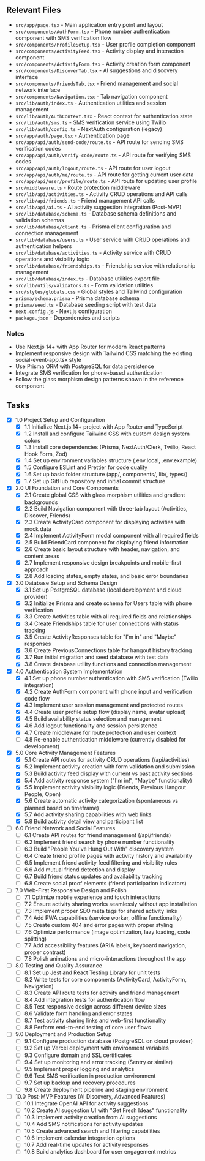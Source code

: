## Relevant Files

- `src/app/page.tsx` - Main application entry point and layout
- `src/components/AuthForm.tsx` - Phone number authentication component with SMS verification flow
- `src/components/ProfileSetup.tsx` - User profile completion component
- `src/components/ActivityFeed.tsx` - Activity display and interaction component
- `src/components/ActivityForm.tsx` - Activity creation form component
- `src/components/DiscoverTab.tsx` - AI suggestions and discovery interface
- `src/components/FriendsTab.tsx` - Friend management and social network interface
- `src/components/Navigation.tsx` - Tab navigation component
- `src/lib/auth/index.ts` - Authentication utilities and session management
- `src/lib/auth/AuthContext.tsx` - React context for authentication state
- `src/lib/auth/sms.ts` - SMS verification service using Twilio
- `src/lib/auth/config.ts` - NextAuth configuration (legacy)
- `src/app/auth/page.tsx` - Authentication page
- `src/app/api/auth/send-code/route.ts` - API route for sending SMS verification codes
- `src/app/api/auth/verify-code/route.ts` - API route for verifying SMS codes
- `src/app/api/auth/logout/route.ts` - API route for user logout
- `src/app/api/auth/me/route.ts` - API route for getting current user data
- `src/app/api/user/profile/route.ts` - API route for updating user profile
- `src/middleware.ts` - Route protection middleware
- `src/lib/api/activities.ts` - Activity CRUD operations and API calls
- `src/lib/api/friends.ts` - Friend management API calls
- `src/lib/api/ai.ts` - AI activity suggestion integration (Post-MVP)
- `src/lib/database/schema.ts` - Database schema definitions and validation schemas
- `src/lib/database/client.ts` - Prisma client configuration and connection management
- `src/lib/database/users.ts` - User service with CRUD operations and authentication helpers
- `src/lib/database/activities.ts` - Activity service with CRUD operations and visibility logic
- `src/lib/database/friendships.ts` - Friendship service with relationship management
- `src/lib/database/index.ts` - Database utilities export file
- `src/lib/utils/validators.ts` - Form validation utilities
- `src/styles/globals.css` - Global styles and Tailwind configuration
- `prisma/schema.prisma` - Prisma database schema
- `prisma/seed.ts` - Database seeding script with test data
- `next.config.js` - Next.js configuration
- `package.json` - Dependencies and scripts

### Notes

- Use Next.js 14+ with App Router for modern React patterns
- Implement responsive design with Tailwind CSS matching the existing social-event-app.tsx style
- Use Prisma ORM with PostgreSQL for data persistence
- Integrate SMS verification for phone-based authentication
- Follow the glass morphism design patterns shown in the reference component

## Tasks

- [x] 1.0 Project Setup and Configuration
  - [x] 1.1 Initialize Next.js 14+ project with App Router and TypeScript
  - [x] 1.2 Install and configure Tailwind CSS with custom design system colors
  - [x] 1.3 Install core dependencies (Prisma, NextAuth/Clerk, Twilio, React Hook Form, Zod)
  - [x] 1.4 Set up environment variables structure (.env.local, .env.example)
  - [x] 1.5 Configure ESLint and Prettier for code quality
  - [x] 1.6 Set up basic folder structure (app/, components/, lib/, types/)
  - [x] 1.7 Set up GitHub repository and initial commit structure

- [x] 2.0 UI Foundation and Core Components
  - [x] 2.1 Create global CSS with glass morphism utilities and gradient backgrounds
  - [x] 2.2 Build Navigation component with three-tab layout (Activities, Discover, Friends)
  - [x] 2.3 Create ActivityCard component for displaying activities with mock data
  - [x] 2.4 Implement ActivityForm modal component with all required fields
  - [x] 2.5 Build FriendCard component for displaying friend information
  - [x] 2.6 Create basic layout structure with header, navigation, and content areas
  - [x] 2.7 Implement responsive design breakpoints and mobile-first approach
  - [x] 2.8 Add loading states, empty states, and basic error boundaries

- [x] 3.0 Database Setup and Schema Design
  - [x] 3.1 Set up PostgreSQL database (local development and cloud provider)
  - [x] 3.2 Initialize Prisma and create schema for Users table with phone verification
  - [x] 3.3 Create Activities table with all required fields and relationships
  - [x] 3.4 Create Friendships table for user connections with status tracking
  - [x] 3.5 Create ActivityResponses table for "I'm in" and "Maybe" responses
  - [x] 3.6 Create PreviousConnections table for hangout history tracking
  - [x] 3.7 Run initial migration and seed database with test data
  - [x] 3.8 Create database utility functions and connection management

- [x] 4.0 Authentication System Implementation
  - [x] 4.1 Set up phone number authentication with SMS verification (Twilio integration)
  - [x] 4.2 Create AuthForm component with phone input and verification code flow
  - [x] 4.3 Implement user session management and protected routes
  - [x] 4.4 Create user profile setup flow (display name, avatar upload)
  - [x] 4.5 Build availability status selection and management
  - [x] 4.6 Add logout functionality and session persistence
  - [x] 4.7 Create middleware for route protection and user context
  - [ ] 4.8 Re-enable authentication middleware (currently disabled for development)

- [x] 5.0 Core Activity Management Features
  - [x] 5.1 Create API routes for activity CRUD operations (/api/activities)
  - [x] 5.2 Implement activity creation with form validation and submission
  - [x] 5.3 Build activity feed display with current vs past activity sections
  - [x] 5.4 Add activity response system ("I'm in!", "Maybe" functionality)
  - [x] 5.5 Implement activity visibility logic (Friends, Previous Hangout People, Open)
  - [x] 5.6 Create automatic activity categorization (spontaneous vs planned based on timeframe)
  - [x] 5.7 Add activity sharing capabilities with web links
  - [x] 5.8 Build activity detail view and participant list

- [ ] 6.0 Friend Network and Social Features
  - [ ] 6.1 Create API routes for friend management (/api/friends)
  - [ ] 6.2 Implement friend search by phone number functionality
  - [ ] 6.3 Build "People You've Hung Out With" discovery system
  - [ ] 6.4 Create friend profile pages with activity history and availability
  - [ ] 6.5 Implement friend activity feed filtering and visibility rules
  - [ ] 6.6 Add mutual friend detection and display
  - [ ] 6.7 Build friend status updates and availability tracking
  - [ ] 6.8 Create social proof elements (friend participation indicators)

- [ ] 7.0 Web-First Responsive Design and Polish
  - [ ] 7.1 Optimize mobile experience and touch interactions
  - [ ] 7.2 Ensure activity sharing works seamlessly without app installation
  - [ ] 7.3 Implement proper SEO meta tags for shared activity links
  - [ ] 7.4 Add PWA capabilities (service worker, offline functionality)
  - [ ] 7.5 Create custom 404 and error pages with proper styling
  - [ ] 7.6 Optimize performance (image optimization, lazy loading, code splitting)
  - [ ] 7.7 Add accessibility features (ARIA labels, keyboard navigation, proper contrast)
  - [ ] 7.8 Polish animations and micro-interactions throughout the app

- [ ] 8.0 Testing and Quality Assurance
  - [ ] 8.1 Set up Jest and React Testing Library for unit tests
  - [ ] 8.2 Write tests for core components (ActivityCard, ActivityForm, Navigation)
  - [ ] 8.3 Create API route tests for activity and friend management
  - [ ] 8.4 Add integration tests for authentication flow
  - [ ] 8.5 Test responsive design across different device sizes
  - [ ] 8.6 Validate form handling and error states
  - [ ] 8.7 Test activity sharing links and web-first functionality
  - [ ] 8.8 Perform end-to-end testing of core user flows

- [ ] 9.0 Deployment and Production Setup
  - [ ] 9.1 Configure production database (PostgreSQL on cloud provider)
  - [ ] 9.2 Set up Vercel deployment with environment variables
  - [ ] 9.3 Configure domain and SSL certificates
  - [ ] 9.4 Set up monitoring and error tracking (Sentry or similar)
  - [ ] 9.5 Implement proper logging and analytics
  - [ ] 9.6 Test SMS verification in production environment
  - [ ] 9.7 Set up backup and recovery procedures
  - [ ] 9.8 Create deployment pipeline and staging environment

- [ ] 10.0 Post-MVP Features (AI Discovery, Advanced Features)
  - [ ] 10.1 Integrate OpenAI API for activity suggestions
  - [ ] 10.2 Create AI suggestion UI with "Get Fresh Ideas" functionality
  - [ ] 10.3 Implement activity creation from AI suggestions
  - [ ] 10.4 Add SMS notifications for activity updates
  - [ ] 10.5 Create advanced search and filtering capabilities
  - [ ] 10.6 Implement calendar integration options
  - [ ] 10.7 Add real-time updates for activity responses
  - [ ] 10.8 Build analytics dashboard for user engagement metrics